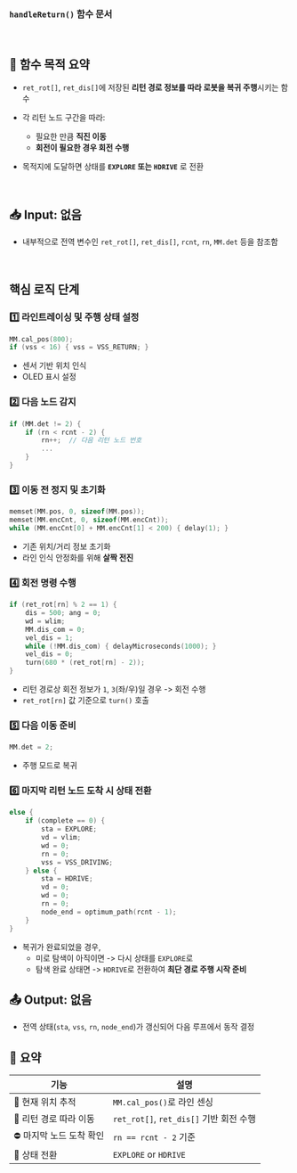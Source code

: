 ### `handleReturn()` 함수 문서

<br>

## 🎯 함수 목적 요약
- `ret_rot[]`, `ret_dis[]`에 저장된 **리턴 경로 정보를 따라 로봇을 복귀 주행**시키는 함수

- 각 리턴 노드 구간을 따라:
   - 필요한 만큼 **직진 이동**
   - **회전이 필요한 경우 회전 수행**

- 목적지에 도달하면 상태를 **`EXPLORE` 또는 `HDRIVE`** 로 전환

<br>

## 📥 Input: 없음
- 내부적으로 전역 변수인 `ret_rot[]`, `ret_dis[]`, `rcnt`, `rn`, `MM.det` 등을 참조함

<br>

## 핵심 로직 단계

### 1️⃣ 라인트레이싱 및 주행 상태 설정
```cpp
MM.cal_pos(800);
if (vss < 16) { vss = VSS_RETURN; }
```
- 센서 기반 위치 인식
- OLED 표시 설정

### 2️⃣ 다음 노드 감지
```cpp
if (MM.det != 2) {
    if (rn < rcnt - 2) {
        rn++;  // 다음 리턴 노드 번호
        ...
    }
}
```

### 3️⃣ 이동 전 정지 및 초기화
```cpp
memset(MM.pos, 0, sizeof(MM.pos));
memset(MM.encCnt, 0, sizeof(MM.encCnt));
while (MM.encCnt[0] + MM.encCnt[1] < 200) { delay(1); }
```
- 기존 위치/거리 정보 초기화
- 라인 인식 안정화를 위해 **살짝 전진**

### 4️⃣ 회전 명령 수행
```cpp
if (ret_rot[rn] % 2 == 1) {
    dis = 500; ang = 0;
    wd = wlim;
    MM.dis_com = 0;
    vel_dis = 1;
    while (!MM.dis_com) { delayMicroseconds(1000); }
    vel_dis = 0;
    turn(680 * (ret_rot[rn] - 2));
}
```
- 리턴 경로상 회전 정보가 `1`, `3`(좌/우)일 경우 -> 회전 수행
- `ret_rot[rn]` 값 기준으로  `turn()` 호출

### 5️⃣ 다음 이동 준비
```cpp
MM.det = 2;
```
- 주행 모드로 복귀

### 6️⃣ 마지막 리턴 노드 도착 시 상태 전환
```cpp
else {
    if (complete == 0) {
        sta = EXPLORE;
        vd = vlim;
        wd = 0;
        rn = 0;
        vss = VSS_DRIVING;
    } else {
        sta = HDRIVE;
        vd = 0;
        wd = 0;
        rn = 0;
        node_end = optimum_path(rcnt - 1);
    }
}
```
- 복귀가 완료되었을 경우,
   - 미로 탐색이 아직이면 -> 다시 상태를 `EXPLORE`로
   - 탐색 완료 상태면 -> `HDRIVE`로 전환하여 **최단 경로 주행 시작 준비**

## 📤 Output: 없음
- 전역 상태(`sta`, `vss`, `rn`, `node_end`)가 갱신되어 다음 루프에서 동작 결정

## 🧠 요약
| 기능             | 설명                                |
| -------------- | --------------------------------- |
| 🧭 현재 위치 추적    | `MM.cal_pos()`로 라인 센싱             |
| 🧶 리턴 경로 따라 이동 | `ret_rot[]`, `ret_dis[]` 기반 회전 수행 |
| ⛔ 마지막 노드 도착 확인 | `rn == rcnt - 2` 기준               |
| 🔁 상태 전환       | `EXPLORE` or `HDRIVE`             |
